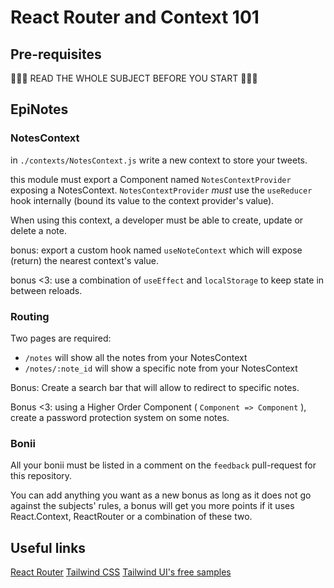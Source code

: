 # React Router and Context 101

## Pre-requisites

🚨🚨🚨 READ THE WHOLE SUBJECT BEFORE YOU START 🚨🚨🚨

## EpiNotes

### NotesContext

in `./contexts/NotesContext.js` write a new context to store your tweets.

this module must export a Component named `NotesContextProvider` exposing a NotesContext.
`NotesContextProvider` _must_ use the `useReducer` hook internally (bound its value to the context provider's value).

When using this context, a developer must be able to create, update or delete a note.

bonus: export a custom hook named `useNoteContext` which will expose (return) the nearest context's value.

bonus <3: use a combination of `useEffect` and `localStorage` to keep state in between reloads.

### Routing

Two pages are required:

- `/notes` will show all the notes from your NotesContext
- `/notes/:note_id` will show a specific note from your NotesContext

Bonus: Create a search bar that will allow to redirect to specific notes.

Bonus <3: using a Higher Order Component ( `Component => Component` ), create a password protection system on some notes.

### Bonii

All your bonii must be listed in a comment on the `feedback` pull-request for this repository.

You can add anything you want as a new bonus as long as it does not go against the subjects' rules, a bonus will get you more points if it uses React.Context, ReactRouter or a combination of these two.

## Useful links

[React Router](https://reacttraining.com/react-router/web/guides/quick-start)
[Tailwind CSS](https://tailwindcss.com)
[Tailwind UI's free samples](https://tailwindui.com/preview)
